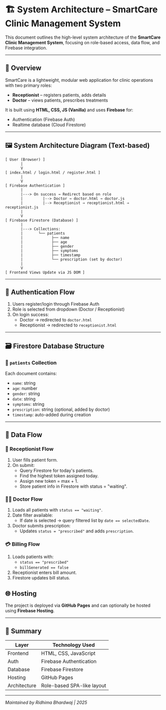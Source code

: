 # 🏗️ System Architecture – SmartCare Clinic Management System

This document outlines the high-level system architecture of the **SmartCare Clinic Management System**, focusing on role-based access, data flow, and Firebase integration.

---

## 🧩 Overview

SmartCare is a lightweight, modular web application for clinic operations with two primary roles:
- **Receptionist** – registers patients, adds details
- **Doctor** – views patients, prescribes treatments

It is built using **HTML, CSS, JS (Vanilla)** and uses **Firebase** for:
- Authentication (Firebase Auth)
- Realtime database (Cloud Firestore)

---

## 🖼️ System Architecture Diagram (Text-based)

```
[ User (Browser) ]
       |
       V
[ index.html / login.html / register.html ]
       |
       V
[ Firebase Authentication ]
       |
       |---> On success → Redirect based on role
       |         |--> Doctor → doctor.html → doctor.js
       |         |--> Receptionist → receptionist.html → receptionist.js
       |
       V
[ Firebase Firestore (Database) ]
       |
       |---> Collections:
       |       └── patients
       |             ├── name
       |             ├── age
       |             ├── gender
       |             ├── symptoms
       |             ├── timestamp
       |             └── prescription (set by doctor)
       |
       V
[ Frontend Views Update via JS DOM ]
```

---

## 🔐 Authentication Flow

1. Users register/login through Firebase Auth
2. Role is selected from dropdown (Doctor / Receptionist)
3. On login success:
   - Doctor → redirected to `doctor.html`
   - Receptionist → redirected to `receptionist.html`

---

## 🗃️ Firestore Database Structure

### 📁 `patients` Collection
Each document contains:
- `name`: string
- `age`: number
- `gender`: string
- `date`: string
- `symptoms`: string
- `prescription`: string (optional, added by doctor)
- `timestamp`: auto-added during creation

---
## 🔄 Data Flow

### 🧾 Receptionist Flow
1. User fills patient form.
2. On submit:
   - Query Firestore for today's patients.
   - Find the highest token assigned today.
   - Assign new token = max + 1.
   - Store patient info in Firestore with status = "waiting".

### 👨‍⚕️ Doctor Flow
1. Loads all patients with `status == "waiting"`.
2. Date filter available:
   - If date is selected → query filtered list by `date == selectedDate`.
3. Doctor submits prescription:
   - Updates `status = "prescribed"` and adds `prescription`.

### 💳 Billing Flow
1. Loads patients with:
   - `status == "prescribed"`
   - `billGenerated == false`
2. Receptionist enters bill amount.
3. Firestore updates bill status.


## 🌐 Hosting

The project is deployed via **GitHub Pages** and can optionally be hosted using **Firebase Hosting**.

---

## 📌 Summary

| Layer         | Technology Used            |
|---------------|----------------------------|
| Frontend      | HTML, CSS, JavaScript      |
| Auth          | Firebase Authentication    |
| Database      | Firebase Firestore         |
| Hosting       | GitHub Pages               |
| Architecture  | Role-based SPA-like layout |

---

*Maintained by Ridhima Bhardwaj | 2025*

